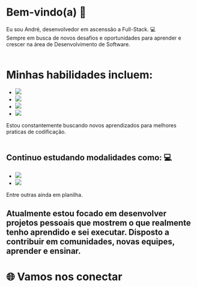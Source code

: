 # Bem-vindo(a) :wave: 

Eu sou André, desenvolvedor em ascenssão a Full-Stack. :computer: <br>
Sempre em busca de novos desafios e oportunidades para aprender e crescer na área de Desenvolvimento de Software.
<br>
<br>
# Minhas habilidades incluem: 
- <img src="https://img.shields.io/badge/HTML5-E34F26?style=for-the-badge&logo=html5&logoColor=white" /> 
- <img src="https://img.shields.io/badge/CSS3-1572B6?style=for-the-badge&logo=css3&logoColor=white" />
- <img src="https://img.shields.io/badge/JavaScript-F7DF1E?style=for-the-badge&logo=javascript&logoColor=black" />
- <img src="https://img.shields.io/badge/GitHub-100000?style=for-the-badge&logo=github&logoColor=white" />
<!-- <img src="https://img.shields.io/badge/GIT-E44C30?style=for-the-badge&logo=git&logoColor=white" />-->
Estou constantemente buscando novos aprendizados para melhores praticas de codificação.
<br>
<br>
## Continuo estudando modalidades como: :computer:
- <img src="https://img.shields.io/badge/Node.js-43853D?style=for-the-badge&logo=node.js&logoColor=white" />
- <img src="https://img.shields.io/badge/React-20232A?style=for-the-badge&logo=react&logoColor=61DAFB" />
Entre outras ainda em planilha.
## Atualmente estou focado em desenvolver projetos pessoais que mostrem o que realmente tenho aprendido e sei executar. Disposto a contribuir em comunidades, novas equipes, aprender e ensinar.
# :globe_with_meridians: Vamos nos conectar 

<!--[![André GitHub stats](https://github-readme-stats.vercel.app/api?username=andmb20)](https://github.com/anuraghazra/github-readme-stats)

**andmb20/andmb20** is a ✨ _special_ ✨ repository because its `README.md` (this file) appears on your GitHub profile.

Here are some ideas to get you started:

- 🔭 I’m currently working on ...
- 🌱 I’m currently learning ...
- 👯 I’m looking to collaborate on ...
- 🤔 I’m looking for help with ...
- 💬 Ask me about ...
- 📫 How to reach me: ...
- 😄 Pronouns: ...
- ⚡ Fun fact: ...
-->

